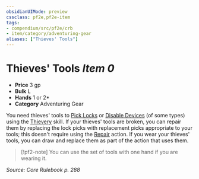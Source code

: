 ```yaml
---
obsidianUIMode: preview
cssclass: pf2e,pf2e-item
tags:
- compendium/src/pf2e/crb
- item/category/adventuring-gear
aliases: ["Thieves' Tools"]
---
```

# Thieves' Tools *Item 0*  

- **Price** 3 gp
- **Bulk** L
- **Hands** 1 or 2*
- **Category** Adventuring Gear

You need thieves' tools to [Pick Locks](/rules/actions/pick-a-lock.md) or [Disable Devices](/rules/actions/disable-a-device.md) (of some types) using the [Thievery](/compendium/skills.md#Thievery) skill. If your thieves' tools are broken, you can repair them by replacing the lock picks with replacement picks appropriate to your tools; this doesn't require using the [Repair](/rules/actions/repair.md) action. If you wear your thieves' tools, you can draw and replace them as part of the action that uses them.

> [!pf2-note]
> You can use the set of tools with one hand if you are wearing it.

*Source: Core Rulebook p. 288*